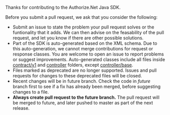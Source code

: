 Thanks for contributing to the Authorize.Net Java SDK.

Before you submit a pull request, we ask that you consider the following:

- Submit an issue to state the problem your pull request solves or the funtionality that it adds. We can then advise on the feasability of the pull request, and let you know if there are other possible solutions.
- Part of the SDK is auto-generated based on the XML schema. Due to this auto-generation, we cannot merge contributions for request or response classes. You are welcome to open an issue to report problems or suggest improvements. Auto-generated classes include all files inside [contract/v1](https://github.com/AuthorizeNet/sdk-java/tree/master/src/main/java/net/authorize/api/contract/v1)  and [controller](https://github.com/AuthorizeNet/sdk-java/tree/master/src/main/java/net/authorize/api/controller) folders, except [controller/base](https://github.com/AuthorizeNet/sdk-java/tree/master/src/main/java/net/authorize/api/controller/base).
- Files marked as deprecated are no longer supported. Issues and pull requests for changes to these deprecated files will be closed.
- Recent changes will be in future branch. Check the code in *future* branch first to see if a fix has already been merged, before suggesting changes to a file.
- **Always create pull request to the future branch.** The pull request will be merged to future, and later pushed to master as part of the next release. 